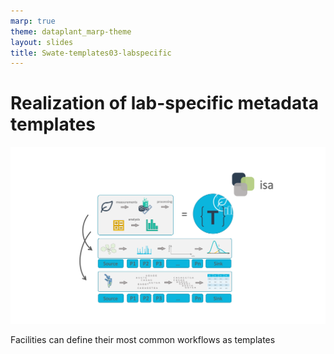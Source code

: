 ```yaml
---
marp: true
theme: dataplant_marp-theme
layout: slides
title: Swate-templates03-labspecific
---
```


# Realization of lab-specific metadata templates

<style scoped>
section p img {
width: 900px;
height: 400px;
object-fit: cover;
object-position: 50% 60%;
/* display: block; */;
},
h1{
  text-align: left
},
section {
  text-align: center;
}
</style>

![](../../img/Swate_metadataTemplates.png)

Facilities can define their most common workflows as templates
